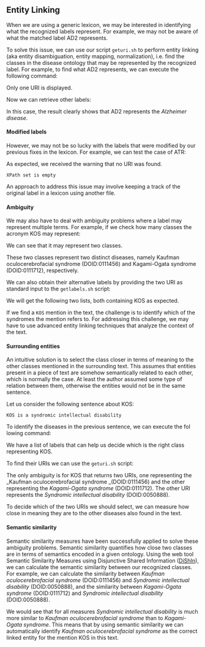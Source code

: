 <script>
import Execute from "$components/Execute.svelte";
</script>

## Entity Linking

When we are using a generic lexicon, we may be interested in identifying
what the recognized labels represent. For example, we may not be aware of what the matched label AD2 represents.

To solve this issue, we can use our script `geturi.sh` to perform entity linking (aka entity disambiguation, entity mapping, normalization), i.e. find the classes in the disease ontology that may be represented by the recognized label. For example, to find what AD2 represents, we can execute the following command:

<Execute command="echo 'AD2' | ./geturi.sh doid.owl" />

Only one URI is displayed.

Now we can retrieve other labels:

<Execute command="echo 'http://purl.obolibrary.org/obo/DOID_0110035' | ./getlabels.sh doid.owl" />

In this case, the result clearly shows that AD2 represents the _Alzheimer
disease_.

#### Modified labels

However, we may not be so lucky with the labels that were modified by our previous fixes in the lexicon. For example, we can test the case of ATR:

<Execute command="echo 'ATR' | ./geturi.sh doid.owl" />

As expected, we received the warning that no URI was found.

```text
XPath set is empty
```

An approach to address this issue may involve keeping a track of the original label in a lexicon using another file.

#### Ambiguity

We may also have to deal with ambiguity problems where a label may represent multiple terms. For example, if we check how many classes the acronym KOS may represent:

<Execute command="echo 'KOS' | ./geturi.sh doid.owl" />

We can see that it may represent two classes.

These two classes represent two distinct diseases, namely Kaufman oculocerebrofacial syndrome (DOID:0111456) and Kagami-Ogata syndrome (DOID:0111712), respectively.

We can also obtain their alternative labels by providing the two URI as
standard input to the `getlabels.sh` script:

<Execute command="echo 'http://purl.obolibrary.org/obo/DOID_0111456' | ./getlabels.sh doid.owl" />

<Execute command="echo 'http://purl.obolibrary.org/obo/DOID_0111712' | ./getlabels.sh doid.owl" />

We will get the following two lists, both containing KOS as expected.

If we find a `KOS` mention in the text, the challenge is to identify which of the syndromes the mention refers to. For addressing this challenge, we may have to use advanced entity linking techniques that analyze the context of the text.

#### Surrounding entities

An intuitive solution is to select the class closer in terms of meaning to the other classes mentioned in the surrounding text. This assumes that entities present in a piece of text are somehow semantically related to each other, which is normally the case. At least the author assumed some type of relation between them, otherwise the entities would not be in the same sentence.

Let us consider the following sentence about KOS:

```text
KOS is a syndromic intellectual disability
```

To identify the diseases in the previous sentence, we can execute the fol
lowing command:

<Execute command="echo 'KOS is a syndromic intellectual disability' | grep -o -w -F -f diseases.txt" />

We have a list of labels that can help us decide which is the right class
representing KOS.

To find their URIs we can use the `geturi.sh` script:

<Execute command="echo 'KOS is a syndromic intellectual disability' | grep -o -w -F -f diseases.txt | ./geturi.sh doid.owl" />

The only ambiguity is for KOS that returns two URIs, one representing the _Kaufman oculocerebrofacial syndrome _(DOID:0111456) and the other representing the _Kagami-Ogata syndrome_ (DOID:0111712).
The other URI represents the _Syndromic intellectual disability_ (DOID:0050888).

To decide which of the two URIs we should select, we can measure how
close in meaning they are to the other diseases also found in the text.

#### Semantic similarity

Semantic similarity measures have been successfully applied to solve these ambiguity problems. Semantic similarity quantifies how close two classes are in terms of semantics encoded in a given ontology. Using the web tool Semantic Similarity Measures using Disjunctive Shared Information ([DiShIn](http://labs.rd.ciencias.ulisboa.pt/dishin/)), we can calculate the semantic similarity between our recognized classes. For example, we can calculate the similarity between _Kaufman oculocerebrofacial syndrome_
(DOID:0111456) and _Syndromic intellectual disability_ (DOID:0050888), and the similarity between _Kagami-Ogata syndrome_ (DOID:0111712)
and _Syndromic intellectual disability_ (DOID:0050888).

We would see that for all measures _Syndromic intellectual disability_ is much more similar to _Kaufman oculocerebrofacial syndrome_ than to _Kagami-Ogata syndrome_. This means that by using semantic similarity we can automatically identify _Kaufman oculocerebrofacial syndrome_ as the correct linked entity for the mention KOS in this text.
